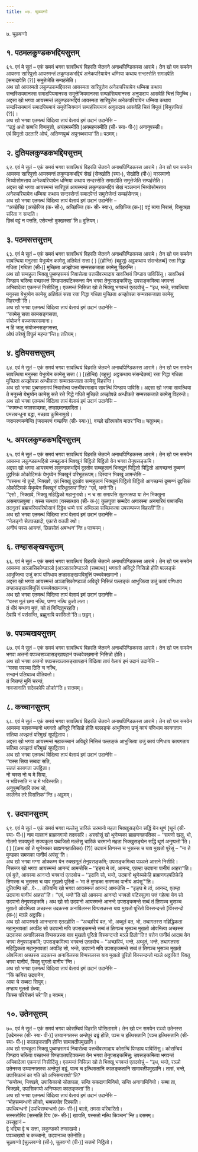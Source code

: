 ```yaml
---
title: ०७. चूळवग्गो

---
```

७. चूळवग्गो  


## १. पठमलकुण्डकभद्दियसुत्तम्

६१. एवं मे सुतं – एकं समयं भगवा सावत्थियं विहरति जेतवने अनाथपिण्डिकस्स आरामे। तेन खो पन समयेन आयस्मा सारिपुत्तो आयस्मन्तं लकुण्डकभद्दियं अनेकपरियायेन धम्मिया कथाय सन्दस्सेति समादपेति [समादापेति (?)] समुत्तेजेति सम्पहंसेति।  
अथ खो आयस्मतो लकुण्डकभद्दियस्स आयस्मता सारिपुत्तेन अनेकपरियायेन धम्मिया कथाय सन्दस्सियमानस्स समादपियमानस्स समुत्तेजियमानस्स सम्पहंसियमानस्स अनुपादाय आसवेहि चित्तं विमुच्चि।  
अद्दसा खो भगवा आयस्मन्तं लकुण्डकभद्दियं आयस्मता सारिपुत्तेन अनेकपरियायेन धम्मिया कथाय सन्दस्सियमानं समादपियमानं समुत्तेजियमानं सम्पहंसियमानं अनुपादाय आसवेहि चित्तं विमुत्तं [विमुत्तचित्तं (?)]।  
अथ खो भगवा एतमत्थं विदित्वा तायं वेलायं इमं उदानं उदानेसि –  
‘‘उद्धं अधो सब्बधि विप्पमुत्तो, अयंहमस्मीति [अयमहमस्मीति (सी॰ स्या॰ पी॰)] अनानुपस्सी।  
एवं विमुत्तो उदतारि ओघं, अतिण्णपुब्बं अपुनब्भवाया’’ति॥ पठमम्।  


## २. दुतियलकुण्डकभद्दियसुत्तम्

६२. एवं मे सुतं – एकं समयं भगवा सावत्थियं विहरति जेतवने अनाथपिण्डिकस्स आरामे। तेन खो पन समयेन आयस्मा सारिपुत्तो आयस्मन्तं लकुण्डकभद्दियं सेखं [सेक्खोति (स्या॰), सेखोति (पी॰)] मञ्ञमानो भिय्योसोमत्ताय अनेकपरियायेन धम्मिया कथाय सन्दस्सेति समादपेति समुत्तेजेति सम्पहंसेति।  
अद्दसा खो भगवा आयस्मन्तं सारिपुत्तं आयस्मन्तं लकुण्डकभद्दियं सेखं मञ्ञमानं भिय्योसोमत्ताय अनेकपरियायेन धम्मिया कथाय सन्दस्सेन्तं समादपेन्तं समुत्तेजेन्तं सम्पहंसेन्तम्।  
अथ खो भगवा एतमत्थं विदित्वा तायं वेलायं इमं उदानं उदानेसि –  
‘‘अच्छेच्छि [अच्छेज्जि (क॰ सी॰), अच्छिज्जि (क॰ सी॰ स्या॰), अछिज्जि (क॰)] वट्टं ब्यगा निरासं, विसुक्खा सरिता न सन्दति।  
छिन्नं वट्टं न वत्तति, एसेवन्तो दुक्खस्सा’’ति॥ दुतियम्।  


## ३. पठमसत्तसुत्तम्

६३. एवं मे सुतं – एकं समयं भगवा सावत्थियं विहरति जेतवने अनाथपिण्डिकस्स आरामे। तेन खो पन समयेन सावत्थिया मनुस्सा येभुय्येन कामेसु अतिवेलं सत्ता ( ) [(होन्ति) (बहूसु) अट्ठकथाय संसन्देतब्बं] रत्ता गिद्धा गधिता [गथिता (सी॰)] मुच्छिता अज्झोपन्ना सम्मत्तकजाता कामेसु विहरन्ति।  
अथ खो सम्बहुला भिक्खू पुब्बण्हसमयं निवासेत्वा पत्तचीवरमादाय सावत्थियं पिण्डाय पाविसिंसु। सावत्थियं पिण्डाय चरित्वा पच्छाभत्तं पिण्डपातपटिक्कन्ता येन भगवा तेनुपसङ्कमिंसु; उपसङ्कमित्वा भगवन्तं अभिवादेत्वा एकमन्तं निसीदिंसु। एकमन्तं निसिन्ना खो ते भिक्खू भगवन्तं एतदवोचुं – ‘‘इध, भन्ते, सावत्थिया मनुस्सा येभुय्येन कामेसु अतिवेलं सत्ता रत्ता गिद्धा गधिता मुच्छिता अज्झोपन्ना सम्मत्तकजाता कामेसु विहरन्ती’’ति।  
अथ खो भगवा एतमत्थं विदित्वा तायं वेलायं इमं उदानं उदानेसि –  
‘‘कामेसु सत्ता कामसङ्गसत्ता,  
संयोजने वज्जमपस्समाना।  
न हि जातु संयोजनसङ्गसत्ता,  
ओघं तरेय्युं विपुलं महन्त’’न्ति॥ ततियम्।  


## ४. दुतियसत्तसुत्तम्

६४. एवं मे सुतं – एकं समयं भगवा सावत्थियं विहरति जेतवने अनाथपिण्डिकस्स आरामे। तेन खो पन समयेन सावत्थिया मनुस्सा येभुय्येन कामेसु सत्ता ( ) [(होन्ति) (बहूसु) अट्ठकथाय संसन्देतब्बं] रत्ता गिद्धा गधिता मुच्छिता अज्झोपन्ना अन्धीकता सम्मत्तकजाता कामेसु विहरन्ति।  
अथ खो भगवा पुब्बण्हसमयं निवासेत्वा पत्तचीवरमादाय सावत्थिं पिण्डाय पाविसि। अद्दसा खो भगवा सावत्थिया ते मनुस्से येभुय्येन कामेसु सत्ते रत्ते गिद्धे गधिते मुच्छिते अज्झोपन्ने अन्धीकते सम्मत्तकजाते कामेसु विहरन्ते।  
अथ खो भगवा एतमत्थं विदित्वा तायं वेलायं इमं उदानं उदानेसि –  
‘‘कामन्धा जालसञ्छन्ना, तण्हाछदनछादिता।  
पमत्तबन्धुना बद्धा, मच्छाव कुमिनामुखे।  
जरामरणमन्वेन्ति [जरामरणं गच्छन्ति (सी॰ स्या॰)], वच्छो खीरपकोव मातर’’न्ति॥ चतुत्थम्।  


## ५. अपरलकुण्डकभद्दियसुत्तम्

६५. एवं मे सुतं – एकं समयं भगवा सावत्थियं विहरति जेतवने अनाथपिण्डिकस्स आरामे। तेन खो पन समयेन आयस्मा लकुण्डकभद्दियो सम्बहुलानं भिक्खूनं पिट्ठितो पिट्ठितो येन भगवा तेनुपसङ्कमि।  
अद्दसा खो भगवा आयस्मन्तं लकुण्डकभद्दियं दूरतोव सम्बहुलानं भिक्खूनं पिट्ठितो पिट्ठितो आगच्छन्तं दुब्बण्णं दुद्दसिकं ओकोटिमकं येभुय्येन भिक्खूनं परिभूतरूपम्। दिस्वान भिक्खू आमन्तेसि –  
‘‘पस्सथ नो तुम्हे, भिक्खवे, एतं भिक्खुं दूरतोव सम्बहुलानं भिक्खूनं पिट्ठितो पिट्ठितो आगच्छन्तं दुब्बण्णं दुद्दसिकं ओकोटिमकं येभुय्येन भिक्खूनं परिभूतरूप’’न्ति? ‘‘एवं, भन्ते’’ति।  
‘‘एसो , भिक्खवे, भिक्खु महिद्धिको महानुभावो। न च सा समापत्ति सुलभरूपा या तेन भिक्खुना असमापन्नपुब्बा। यस्स चत्थाय [यस्सत्थाय (सी॰ क॰)] कुलपुत्ता सम्मदेव अगारस्मा अनगारियं पब्बजन्ति तदनुत्तरं ब्रह्मचरियपरियोसानं दिट्ठेव धम्मे सयं अभिञ्ञा सच्छिकत्वा उपसम्पज्ज विहरती’’ति।  
अथ खो भगवा एतमत्थं विदित्वा तायं वेलायं इमं उदानं उदानेसि –  
‘‘नेलङ्गो सेतपच्छादो, एकारो वत्तती रथो।  
अनीघं पस्स आयन्तं, छिन्नसोतं अबन्धन’’न्ति॥ पञ्चमम्।  


## ६. तण्हासङ्खयसुत्तम्

६६. एवं मे सुतं – एकं समयं भगवा सावत्थियं विहरति जेतवने अनाथपिण्डिकस्स आरामे। तेन खो पन समयेन आयस्मा अञ्ञासिकोण्डञ्ञो [अञ्ञातकोण्डञ्ञो (सब्बत्थ)] भगवतो अविदूरे निसिन्नो होति पल्लङ्कं आभुजित्वा उजुं कायं पणिधाय तण्हासङ्खयविमुत्तिं पच्चवेक्खमानो।  
अद्दसा खो भगवा आयस्मन्तं अञ्ञासिकोण्डञ्ञं अविदूरे निसिन्नं पल्लङ्कं आभुजित्वा उजुं कायं पणिधाय तण्हासङ्खयविमुत्तिं पच्चवेक्खमानम्।  
अथ खो भगवा एतमत्थं विदित्वा तायं वेलायं इमं उदानं उदानेसि –  
‘‘यस्स मूलं छमा नत्थि, पण्णा नत्थि कुतो लता।  
तं धीरं बन्धना मुत्तं, को तं निन्दितुमरहति।  
देवापि नं पसंसन्ति, ब्रह्मुनापि पसंसितो’’ति॥ छट्ठम्।  


## ७. पपञ्चखयसुत्तम्

६७. एवं मे सुतं – एकं समयं भगवा सावत्थियं विहरति जेतवने अनाथपिण्डिकस्स आरामे। तेन खो पन समयेन भगवा अत्तनो पपञ्चसञ्ञासङ्खापहानं पच्चवेक्खमानो निसिन्नो होति।  
अथ खो भगवा अत्तनो पपञ्चसञ्ञासङ्खापहानं विदित्वा तायं वेलायं इमं उदानं उदानेसि –  
‘‘यस्स पपञ्चा ठिति च नत्थि,  
सन्दानं पलिघञ्च वीतिवत्तो।  
तं नित्तण्हं मुनिं चरन्तं,  
नावजानाति सदेवकोपि लोको’’ति॥ सत्तमम्।  


## ८. कच्चानसुत्तम्

६८. एवं मे सुतं – एकं समयं भगवा सावत्थियं विहरति जेतवने अनाथपिण्डिकस्स आरामे। तेन खो पन समयेन आयस्मा महाकच्चानो भगवतो अविदूरे निसिन्नो होति पल्लङ्कं आभुजित्वा उजुं कायं पणिधाय कायगताय सतिया अज्झत्तं परिमुखं सूपट्ठिताय।  
अद्दसा खो भगवा आयस्मन्तं महाकच्चानं अविदूरे निसिन्नं पल्लङ्कं आभुजित्वा उजुं कायं पणिधाय कायगताय सतिया अज्झत्तं परिमुखं सूपट्ठिताय।  
अथ खो भगवा एतमत्थं विदित्वा तायं वेलायं इमं उदानं उदानेसि –  
‘‘यस्स सिया सब्बदा सति,  
सततं कायगता उपट्ठिता।  
नो चस्स नो च मे सिया,  
न भविस्सति न च मे भविस्सति।  
अनुपुब्बविहारि तत्थ सो,  
कालेनेव तरे विसत्तिक’’न्ति॥ अट्ठमम्।  


## ९. उदपानसुत्तम्

६९. एवं मे सुतं – एकं समयं भगवा मल्लेसु चारिकं चरमानो महता भिक्खुसङ्घेन सद्धिं येन थूणं [थूनं (सी॰ स्या॰ पी॰)] नाम मल्लानं ब्राह्मणगामो तदवसरि। अस्सोसुं खो थूणेय्यका ब्राह्मणगहपतिका – ‘‘समणो खलु, भो, गोतमो सक्यपुत्तो सक्यकुला पब्बजितो मल्लेसु चारिकं चरमानो महता भिक्खुसङ्घेन सद्धिं थूणं अनुप्पत्तो’’ति।( ) [(अथ खो ते थूणेय्यका ब्राह्मणगहपतिका) (?)] उदपानं तिणस्स च भुसस्स च याव मुखतो पूरेसुं – ‘‘मा ते मुण्डका समणका पानीयं अपंसू’’ति।  
अथ खो भगवा मग्गा ओक्कम्म येन रुक्खमूलं तेनुपसङ्कमि; उपसङ्कमित्वा पञ्ञत्ते आसने निसीदि। निसज्ज खो भगवा आयस्मन्तं आनन्दं आमन्तेसि – ‘‘इङ्घ मे त्वं, आनन्द, एतम्हा उदपाना पानीयं आहरा’’ति।  
एवं वुत्ते, आयस्मा आनन्दो भगवन्तं एतदवोच – ‘‘इदानि सो, भन्ते, उदपानो थूणेय्यकेहि ब्राह्मणगहपतिकेहि तिणस्स च भुसस्स च याव मुखतो पूरितो – ‘मा ते मुण्डका समणका पानीयं अपंसू’’’ति।  
दुतियम्पि खो…पे॰… ततियम्पि खो भगवा आयस्मन्तं आनन्दं आमन्तेसि – ‘‘इङ्घ मे त्वं, आनन्द, एतम्हा उदपाना पानीयं आहरा’’ति। ‘‘एवं, भन्ते’’ति खो आयस्मा आनन्दो भगवतो पटिस्सुत्वा पत्तं गहेत्वा येन सो उदपानो तेनुपसङ्कमि। अथ खो सो उदपानो आयस्मन्ते आनन्दे उपसङ्कमन्ते सब्बं तं तिणञ्च भुसञ्च मुखतो ओवमित्वा अच्छस्स उदकस्स अनाविलस्स विप्पसन्नस्स याव मुखतो पूरितो विस्सन्दन्तो [विस्सन्दो (क॰)] मञ्ञे अट्ठासि।  
अथ खो आयस्मतो आनन्दस्स एतदहोसि – ‘‘अच्छरियं वत, भो, अब्भुतं वत, भो, तथागतस्स महिद्धिकता महानुभावता! अयञ्हि सो उदपानो मयि उपसङ्कमन्ते सब्बं तं तिणञ्च भुसञ्च मुखतो ओवमित्वा अच्छस्स उदकस्स अनाविलस्स विप्पसन्नस्स याव मुखतो पूरितो विस्सन्दन्तो मञ्ञे ठितो’’ति!! पत्तेन पानीयं आदाय येन भगवा तेनुपसङ्कमि; उपसङ्कमित्वा भगवन्तं एतदवोच – ‘‘अच्छरियं, भन्ते, अब्भुतं, भन्ते, तथागतस्स महिद्धिकता महानुभावता! अयञ्हि सो, भन्ते, उदपानो मयि उपसङ्कमन्ते सब्बं तं तिणञ्च भुसञ्च मुखतो ओवमित्वा अच्छस्स उदकस्स अनाविलस्स विप्पसन्नस्स याव मुखतो पूरितो विस्सन्दन्तो मञ्ञे अट्ठासि!! पिवतु भगवा पानीयं, पिवतु सुगतो पानीय’’न्ति।  
अथ खो भगवा एतमत्थं विदित्वा तायं वेलायं इमं उदानं उदानेसि –  
‘‘किं कयिरा उदपानेन,  
आपा चे सब्बदा सियुम्।  
तण्हाय मूलतो छेत्वा,  
किस्स परियेसनं चरे’’ति॥ नवमम्।  


## १०. उतेनसुत्तम्

७०. एवं मे सुतं – एकं समयं भगवा कोसम्बियं विहरति घोसितारामे। तेन खो पन समयेन रञ्ञो उतेनस्स [उदेनस्स (सी॰ स्या॰ पी॰)] उय्यानगतस्स अन्तेपुरं दड्ढं होति, पञ्च च इत्थिसतानि [पञ्च इत्थिसतानि (सी॰ स्या॰ पी॰)] कालङ्कतानि होन्ति सामावतीपमुखानि।  
अथ खो सम्बहुला भिक्खू पुब्बण्हसमयं निवासेत्वा पत्तचीवरमादाय कोसम्बिं पिण्डाय पाविसिंसु। कोसम्बियं पिण्डाय चरित्वा पच्छाभत्तं पिण्डपातपटिक्कन्ता येन भगवा तेनुपसङ्कमिंसु; उपसङ्कमित्वा भगवन्तं अभिवादेत्वा एकमन्तं निसीदिंसु। एकमन्तं निसिन्ना खो ते भिक्खू भगवन्तं एतदवोचुं – ‘‘इध, भन्ते, रञ्ञो उतेनस्स उय्यानगतस्स अन्तेपुरं दड्ढं, पञ्च च इत्थिसतानि कालङ्कतानि सामावतीपमुखानि। तासं, भन्ते, उपासिकानं का गति को अभिसम्परायो’’ति?  
‘‘सन्तेत्थ, भिक्खवे, उपासिकायो सोतापन्ना, सन्ति सकदागामिनियो, सन्ति अनागामिनियो। सब्बा ता, भिक्खवे, उपासिकायो अनिप्फला कालङ्कता’’ति।  
अथ खो भगवा एतमत्थं विदित्वा तायं वेलायं इमं उदानं उदानेसि –  
‘‘मोहसम्बन्धनो लोको, भब्बरूपोव दिस्सति।  
उपधिबन्धनो [उपधिसम्बन्धनो (क॰ सी॰)] बालो, तमसा परिवारितो।  
सस्सतोरिव [सस्सति विय (क॰ सी॰)] खायति, पस्सतो नत्थि किञ्चन’’न्ति॥ दसमम्।  
तस्सुद्दानं –  
द्वे भद्दिया द्वे च सत्ता, लकुण्डको तण्हाखयो।  
पपञ्चखयो च कच्चानो, उदपानञ्च उतेनोति॥  
चूळवग्गो [चुल्लवग्गो (सी॰), चूलवग्गो (पी॰)] सत्तमो निट्ठितो।  